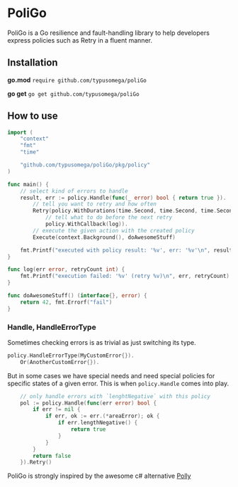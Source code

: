 # PoliGo

PoliGo is a Go resilience and fault-handling library to help developers express policies such as Retry in a fluent manner.

## Installation

__go.mod__
`require github.com/typusomega/poliGo`

__go get__
`go get github.com/typusomega/poliGo`

## How to use

```go
import (
	"context"
	"fmt"
	"time"

	"github.com/typusomega/poliGo/pkg/policy"
)

func main() {
	// select kind of errors to handle
	result, err := policy.Handle(func(_ error) bool { return true }).
		// tell you want to retry and how often
		Retry(policy.WithDurations(time.Second, time.Second, time.Second),
			// tell what to do before the next retry
			policy.WithCallback(log)).
		// execute the given action with the created policy
		Execute(context.Background(), doAwesomeStuff)

	fmt.Printf("executed with policy result: '%v', err: '%v'\n", result, err)
}

func log(err error, retryCount int) {
	fmt.Printf("execution failed: '%v' (retry %v)\n", err, retryCount)
}

func doAwesomeStuff() (interface{}, error) {
	return 42, fmt.Errorf("fail")
}
```

### Handle, HandleErrorType

Sometimes checking errors is as trivial as just switching its type. 

```go
policy.HandleErrorType(MyCustomError{}).
	Or(AnotherCustomError{}).
```

But in some cases we have special needs and need special policies for specific states of a given error.
This is when `policy.Handle` comes into play.

```go
	// only handle errors with `lenghtNegative` with this policy
	pol := policy.Handle(func(err error) bool {
		if err != nil {
			if err, ok := err.(*areaError); ok {
				if err.lengthNegative() {
					return true
				}
			}
		}
		return false
	}).Retry()
```



PoliGo is strongly inspired by the awesome c# alternative [Polly](https://github.com/App-vNext/Polly)